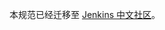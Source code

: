 本规范已经迁移至 [Jenkins 中文社区](https://github.com/jenkins-zh/translation-spec/blob/master/specification.md)。
